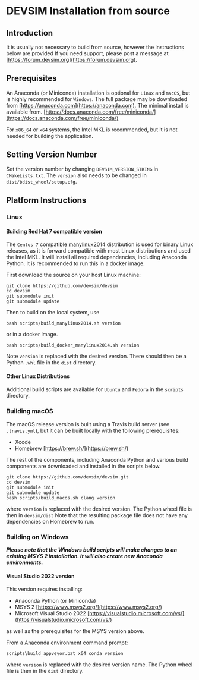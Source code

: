 # DEVSIM Installation from source

## Introduction


It is usually not necessary to build from source, however the instructions below are provided  If you need support, please post a message at [https://forum.devsim.org](https://forum.devsim.org).


## Prerequisites

An Anaconda (or Miniconda) installation is optional for `Linux` and `macOS`, but is highly recommended for `Windows`.  The full package may be downloaded from [https://anaconda.com](https://anaconda.com).  The minimal install is available from. [https://docs.anaconda.com/free/miniconda/](https://docs.anaconda.com/free/miniconda/)


For `x86_64` or `x64` systems, the Intel MKL is recommended, but it is not needed for building the application.

## Setting Version Number

Set the version number by changing `DEVSIM_VERSION_STRING` in `CMakeLists.txt`.  The `version` also needs to be changed in `dist/bdist_wheel/setup.cfg`.

## Platform Instructions

### Linux

#### Building Red Hat 7 compatible version

The `Centos 7` compatible [manylinux2014](https://github.com/pypa/manylinux?tab=readme-ov-file#manylinux2014-centos-7-based-glibc-217) distribution is used for binary Linux releases, as it is forward compatible with most Linux distributions and used the Intel MKL.  It will install all required dependencies, including Anaconda Python.  It is recommended to run this in a docker image.

First download the source on your host Linux machine:
```
git clone https://github.com/devsim/devsim
cd devsim
git submodule init
git submodule update
```

Then to build on the local system, use
```
bash scripts/build_manylinux2014.sh version
```

or in a docker image.
```
bash scripts/build_docker_manylinux2014.sh version
```

Note `version` is replaced with the desired version.  There should then be a Python `.whl` file in the `dist` directory.

#### Other Linux Distributions

Additional build scripts are available for `Ubuntu` and `Fedora` in the `scripts` directory.


### Building macOS

The macOS release version is built using a Travis build server (see `.travis.yml`), but it can be built locally with the following prerequisites:

* Xcode
* Homebrew [https://brew.sh/](https://brew.sh/)

The rest of the components, including Anaconda Python and various build components are downloaded and installed in the scripts below.

```
git clone https://github.com/devsim/devsim.git
cd devsim
git submodule init
git submodule update
bash scripts/build_macos.sh clang version
```

where `version` is replaced with the desired version.  The Python wheel file is then in `devsim/dist`
Note that the resulting package file does not have any dependencies on Homebrew to run.

### Building on Windows

***Please note that the Windows build scripts will make changes to an existing MSYS 2 installation.  It will also create new Anaconda environments.***

#### Visual Studio 2022 version

This version requires installing:

* Anaconda Python (or Miniconda)
* MSYS 2 [https://www.msys2.org/](https://www.msys2.org/)
* Microsoft Visual Studio 2022 [https://visualstudio.microsoft.com/vs/](https://visualstudio.microsoft.com/vs/)

as well as the prerequisites for the MSYS version above.

From a Anaconda environment command prompt:

```
scripts\build_appveyor.bat x64 conda version
```

where `version` is replaced with the desired version name.  The Python wheel file is then in the `dist` directory.

